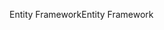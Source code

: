 <span data-ttu-id="c7942-101">Entity Framework</span><span class="sxs-lookup"><span data-stu-id="c7942-101">Entity Framework</span></span>